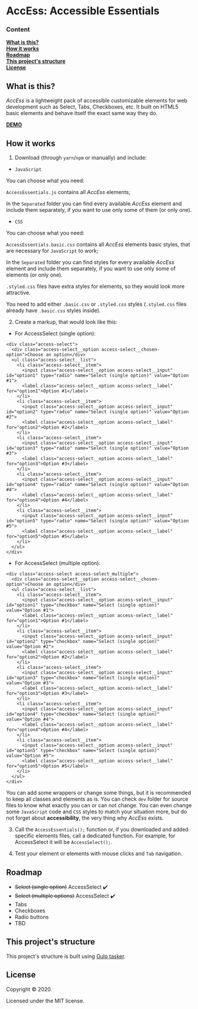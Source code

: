 # AccEss: Accessible Essentials

### Content

**[What is this?](#what-is-this)**  
**[How it works](#how-it-works)**  
**[Roadmap](#roadmap)**  
**[This project's structure](#this-projects-structure)**  
**[License](#license)**

## What is this?

_AccEss_ is a lightweight pack of accessible customizable elements for web development such as Select, Tabs, Checkboxes, etc. It built on HTML5 basic elements and behave itself the exact same way they do.

[**DEMO**](https://vgmqt.github.io/access/)

## How it works
1. Download (through `yarn`/`npm` or manually) and include:

* `JavaScript`

You can choose what you need:

`AccessEssentials.js` contains all _AccEss_ elements;

In the `Separated` folder you can find every available _AccEss_ element and include them separately, if you want to use only some of them (or only one).

* `CSS`

You can choose what you need:

`AccessEssentials.basic.css` contains all _AccEss_ elements basic styles, that are necessary for `JavaScript` to work;

In the `Separated` folder you can find styles for every available _AccEss_ element and include them separately, if you want to use only some of elements (or only one).

`.styled.css` files have extra styles for elements, so they would look more attractive.

You need to add either `.basic.css` or `.styled.css` styles (`.styled.css` files already have `.basic.css` styles inside).

2. Create a markup, that would look like this:
* For AccessSelect (single option):
```
<div class="access-select">
  <div class="access-select__option access-select__chosen-option">Choose an option</div>
  <ul class="access-select__list">
    <li class="access-select__item">
      <input class="access-select__option access-select__input" id="option1" type="radio" name="Select (single option)" value="Option #1">
      <label class="access-select__option access-select__label" for="option1">Option #1</label>
    </li>
    <li class="access-select__item">
      <input class="access-select__option access-select__input" id="option2" type="radio" name="Select (single option)" value="Option #2">
      <label class="access-select__option access-select__label" for="option2">Option #2</label>
    </li>
    <li class="access-select__item">
      <input class="access-select__option access-select__input" id="option3" type="radio" name="Select (single option)" value="Option #3">
      <label class="access-select__option access-select__label" for="option3">Option #3</label>
    </li>
    <li class="access-select__item">
      <input class="access-select__option access-select__input" id="option4" type="radio" name="Select (single option)" value="Option #4">
      <label class="access-select__option access-select__label" for="option4">Option #4</label>
    </li>
    <li class="access-select__item">
      <input class="access-select__option access-select__input" id="option5" type="radio" name="Select (single option)" value="Option #5">
      <label class="access-select__option access-select__label" for="option5">Option #5</label>
    </li>
  </ul>
</div>
```
* For AccessSelect (multiple option):
```
<div class="access-select access-select_multiple">
  <div class="access-select__option access-select__chosen-option">Choose an option</div>
  <ul class="access-select__list">
    <li class="access-select__item">
      <input class="access-select__option access-select__input" id="option1" type="checkbox" name="Select (single option)" value="Option #1">
      <label class="access-select__option access-select__label" for="option1">Option #1</label>
    </li>
    <li class="access-select__item">
      <input class="access-select__option access-select__input" id="option2" type="checkbox" name="Select (single option)" value="Option #2">
      <label class="access-select__option access-select__label" for="option2">Option #2</label>
    </li>
    <li class="access-select__item">
      <input class="access-select__option access-select__input" id="option3" type="checkbox" name="Select (single option)" value="Option #3">
      <label class="access-select__option access-select__label" for="option3">Option #3</label>
    </li>
    <li class="access-select__item">
      <input class="access-select__option access-select__input" id="option4" type="checkbox" name="Select (single option)" value="Option #4">
      <label class="access-select__option access-select__label" for="option4">Option #4</label>
    </li>
    <li class="access-select__item">
      <input class="access-select__option access-select__input" id="option5" type="checkbox" name="Select (single option)" value="Option #5">
      <label class="access-select__option access-select__label" for="option5">Option #5</label>
    </li>
  </ul>
</div>
```
You can add some wrappers or change some things, but it is recommended to keep all classes and elements as is. You can check `dev` folder for source files to know what exactly you can or can not change. You can even change some `JavaScript` code and `CSS` styles to match your situation more, but do not forget about **accessibility**, the very thing why _AccEss_ exists.

3. Call the `AccessEssentials();` function or, if you downloaded and added specific elements files, call a dedicated function. For example, for AccessSelect it will be `AccessSelect();`.

4. Test your element or elements with mouse clicks and `Tab` navigation.

## Roadmap
- ~~Select (single option)~~ AccessSelect ✔️
- ~~Select (multiple options)~~ AccessSelect ✔️
- Tabs
- Checkboxes
- Radio buttons
- TBD

## This project's structure
This project's structure is built using [Gulp tasker](https://github.com/VGMQT/gulp-tasker).

## License

Copyright © 2020.

Licensed under the MIT license.
